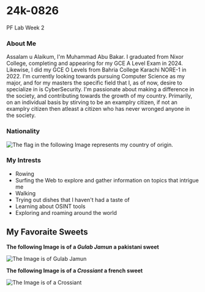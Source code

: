 # 24k-0826
PF Lab Week 2

### About Me

Assalam u Alaikum, I'm  Muhammad Abu Bakar. I graduated from Nixor College, completing and appearing for my GCE A Level Exam in 2024. Likewise, I did my GCE O Levels from Bahria College Karachi NORE-1 in 2022. I'm currently looking towards pursuing Computer Science as my major, and for my masters the specific field that I, as of now, desire to specialize in is CyberSecurity. I'm passionate about making a difference in the society, and contributing towards the growth of my country. Primarily, on an individual basis by stirving to be an examplry citizen, if not an examplry citizen then atleast a citizen who has never wronged anyone in the society.

### Nationality

![The flag in the following Image represents my country of origin.](https://img.freepik.com/free-vector/illustration-pakistan-flag_53876-27123.jpg?size=626&ext=jpg)

### My Intrests

+ Rowing
+ Surfing the Web to explore and gather information on topics that intrigue me
+ Walking 
+ Trying out dishes that I haven't had a taste of
+ Learning about OSINT tools
+ Exploring and roaming around the world

## My Favoraite Sweets

**The following Image is of a _Gulab Jamun_ a pakistani sweet**

![The Image is of Gulab Jamun](https://w7.pngwing.com/pngs/709/747/png-transparent-gulab-jamun-thumbnail.png)

**The following Image is of a _Crossiant_ a french sweet**


![The Image is of a Crossiant](https://e7.pngegg.com/pngimages/442/719/png-clipart-croissant-croissant-thumbnail.png)
